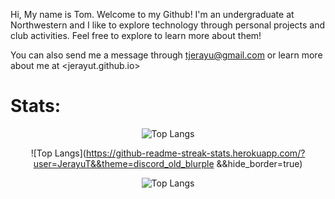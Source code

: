Hi, My name is Tom. Welcome to my Github! I'm an undergraduate at Northwestern and I like to explore technology through personal projects and club activities. Feel free to explore to learn more about them!

You can also send me a message through <tjerayu@gmail.com> or learn more about me at <jerayut.github.io>

# Stats:

<div align = "center">

![Top Langs](https://github-readme-stats.vercel.app/api?username=JerayuT&show_icons=true&theme=city_lights&&hide_border=true)

![Top Langs](https://github-readme-streak-stats.herokuapp.com/?user=JerayuT&&theme=discord_old_blurple &&hide_border=true)

![Top Langs](https://github-readme-stats.vercel.app/api/top-langs/?username=JerayuT&layout=compact&theme=city_lights&hide_border=true)

</div>
